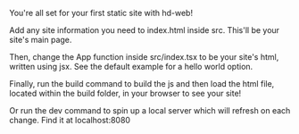 You're all set for your first static site with hd-web!

Add any site information you need to index.html inside src. This'll be your site's main page.

Then, change the App function inside src/index.tsx to be your site's html, written using jsx. See the default example for a hello world option.

Finally, run the build command to build the js and then load the html file, located within the build folder, in your browser to see your site!

Or run the dev command to spin up a local server which will refresh on each change. Find it at localhost:8080
